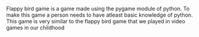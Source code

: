 Flappy bird game is a game made using the pygame module of python. To make this game a person needs to have atleast basic knowledge of python. This game is very similar to the flappy bird game that we played in video games in our childhood
